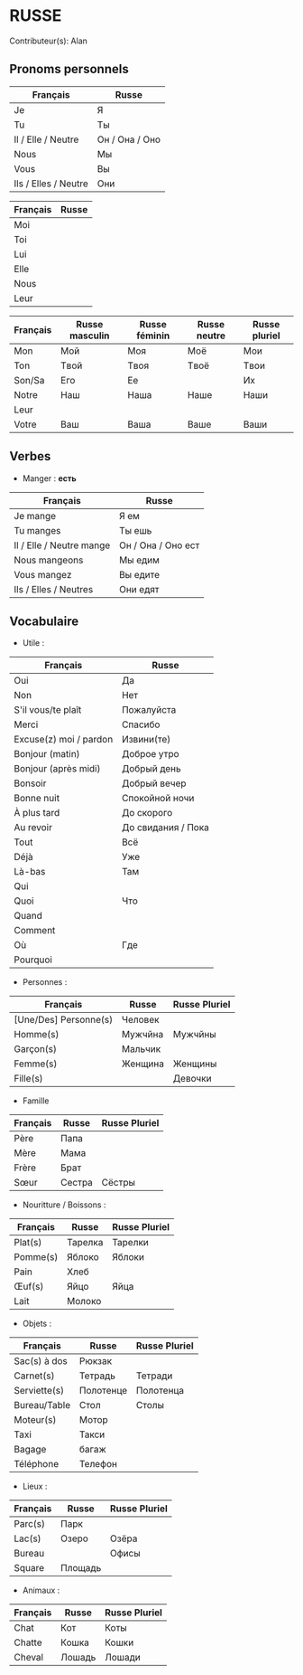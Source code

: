 # RUSSE
Contributeur(s): Alan

## Pronoms personnels

|Français|Russe|
|--|--|
|Je|Я|
|Tu|Ты|
|Il / Elle / Neutre|Он / Она / Оно|
|Nous|Мы|
|Vous|Вы|
|Ils / Elles / Neutre |Oни|

|Français|Russe|
|--|--|
|Moi||
|Toi||
|Lui||
|Elle ||
|Nous||
|Leur||

|Français|Russe masculin| Russe féminin | Russe neutre | Russe pluriel|
|--|--|--|--|--|
|Mon|Moй|Moя|Moë|Moи|
|Ton|Tвой|Tвоя|Tвоë|Tвои|
|Son/Sa|Eго|Eе||Их|
|Notre|Наш|Наша|Наше|Наши|
|Leur|||||
|Votre|Ваш|Ваша|Ваше|Ваши|

## Verbes

* Manger : **есть**

|Français|Russe|
|--|--|
|Je mange|Я ем|
|Tu manges|Ты ешь|
|Il / Elle / Neutre mange|Он / Она / Оно ест|
|Nous mangeons|Мы едим|
|Vous mangez|Вы едите|
|Ils / Elles / Neutres|Они едят|

## Vocabulaire

* Utile :

|Français|Russe|
|--|--|
|Oui|Да|
|Non|Нет|
|S'il vous/te plaît|Пожалуйста|
|Merci|Спасибо|
|Excuse(z) moi / pardon |Извини(те)|
|Bonjour (matin)| Доброе утро|
|Bonjour (après midi)|Добрый день|
|Bonsoir|Добрый вечер|
|Bonne nuit|Спокойной ночи|
|À plus tard|До скорого|
|Au revoir|До свидания / Пока|
|Tout|Всё|
|Déjà|Уже|
|Là-bas|Там|
|Qui||
|Quoi|Что|
|Quand||
|Comment||
|Où|Где|
|Pourquoi||

* Personnes :

|Français|Russe|Russe Pluriel|
|--|--|--|
|[Une/Des] Personne(s)|Человек||
|Homme(s)|Мужчйна|Мужчйны|
|Garçon(s)|Мальчик||
|Femme(s)|Женщина|Женщины|
|Fille(s)||Девочки|

* Famille

|Français|Russe|Russe Pluriel|
|--|--|--|
|Père|Папа||
|Mère|Мама||
|Frère|Брат||
|Sœur|Сестра|Сёстры|

* Nouritture / Boissons :

|Français|Russe|Russe Pluriel|
|--|--|--|
|Plat(s)|Тарелка|Тарелки|
|Pomme(s)|Яблоко|Яблоки|
|Pain|Хлеб||
|Œuf(s)|Яйцо|Яйца|
|Lait|Молоко||



* Objets :

|Français|Russe|Russe Pluriel|
|--|--|--|
|Sac(s) à dos|Рюкзак||
|Carnet(s)|Тетрадь|Тетради|
|Serviette(s)|Полотенце|Полотенца|
|Bureau/Table|Стол|Столы|
|Moteur(s)|Мотор||
|Taxi|Такси||
|Bagage|багаж||
|Téléphone|Телефон||

* Lieux :

|Français|Russe|Russe Pluriel|
|--|--|--|
|Parc(s)|Парк||
|Lac(s)|Озеро|Озёра|
|Bureau||Офисы|
|Square|Площадь||

* Animaux :

|Français|Russe|Russe Pluriel|
|--|--|--|
|Chat|Кот|Коты|
|Chatte|Кошка|Кошки|
|Cheval|Лошадь|Лошади|